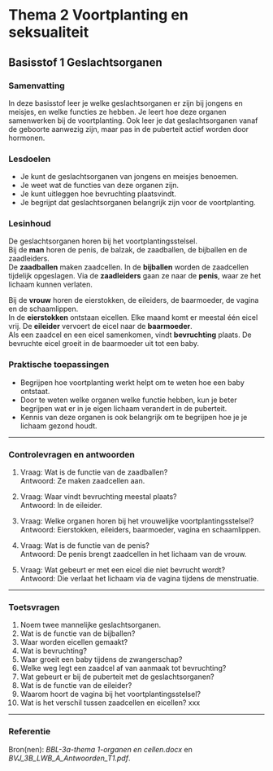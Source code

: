 # Thema 2 Voortplanting en seksualiteit  
## Basisstof 1 Geslachtsorganen  

### Samenvatting
In deze basisstof leer je welke geslachtsorganen er zijn bij jongens en meisjes, en welke functies ze hebben. Je leert hoe deze organen samenwerken bij de voortplanting. Ook leer je dat geslachtsorganen vanaf de geboorte aanwezig zijn, maar pas in de puberteit actief worden door hormonen.

### Lesdoelen
- Je kunt de geslachtsorganen van jongens en meisjes benoemen.  
- Je weet wat de functies van deze organen zijn.  
- Je kunt uitleggen hoe bevruchting plaatsvindt.  
- Je begrijpt dat geslachtsorganen belangrijk zijn voor de voortplanting.

### Lesinhoud
De geslachtsorganen horen bij het voortplantingsstelsel.  
Bij de **man** horen de penis, de balzak, de zaadballen, de bijballen en de zaadleiders.  
De **zaadballen** maken zaadcellen. In de **bijballen** worden de zaadcellen tijdelijk opgeslagen. Via de **zaadleiders** gaan ze naar de **penis**, waar ze het lichaam kunnen verlaten.  

Bij de **vrouw** horen de eierstokken, de eileiders, de baarmoeder, de vagina en de schaamlippen.  
In de **eierstokken** ontstaan eicellen. Elke maand komt er meestal één eicel vrij. De **eileider** vervoert de eicel naar de **baarmoeder**.  
Als een zaadcel en een eicel samenkomen, vindt **bevruchting** plaats. De bevruchte eicel groeit in de baarmoeder uit tot een baby.  

### Praktische toepassingen
- Begrijpen hoe voortplanting werkt helpt om te weten hoe een baby ontstaat.  
- Door te weten welke organen welke functie hebben, kun je beter begrijpen wat er in je eigen lichaam verandert in de puberteit.  
- Kennis van deze organen is ook belangrijk om te begrijpen hoe je je lichaam gezond houdt.

---

### Controlevragen en antwoorden <!-- {"fold":true} -->

1. Vraag: Wat is de functie van de zaadballen?  
   Antwoord: Ze maken zaadcellen aan.

2. Vraag: Waar vindt bevruchting meestal plaats?  
   Antwoord: In de eileider.

3. Vraag: Welke organen horen bij het vrouwelijke voortplantingsstelsel?  
   Antwoord: Eierstokken, eileiders, baarmoeder, vagina en schaamlippen.

4. Vraag: Wat is de functie van de penis?  
   Antwoord: De penis brengt zaadcellen in het lichaam van de vrouw.

5. Vraag: Wat gebeurt er met een eicel die niet bevrucht wordt?  
   Antwoord: Die verlaat het lichaam via de vagina tijdens de menstruatie.

---

### Toetsvragen

1. Noem twee mannelijke geslachtsorganen.  
2. Wat is de functie van de bijballen?  
3. Waar worden eicellen gemaakt?  
4. Wat is bevruchting?  
5. Waar groeit een baby tijdens de zwangerschap?  
6. Welke weg legt een zaadcel af van aanmaak tot bevruchting?  
7. Wat gebeurt er bij de puberteit met de geslachtsorganen?  
8. Wat is de functie van de eileider?  
9. Waarom hoort de vagina bij het voortplantingsstelsel?  
10. Wat is het verschil tussen zaadcellen en eicellen?
xxx
<!--
Antwoorden toetsvragen
1. Penis en zaadbal.  
2. Ze slaan zaadcellen tijdelijk op.  
3. In de eierstokken.  
4. Het samensmelten van een zaadcel en een eicel.  
5. In de baarmoeder.  
6. Zaadbal → bijbal → zaadleider → penis → vagina → baarmoeder → eileider.  
7. De geslachtsorganen worden actief door hormonen.  
8. De eileider vervoert de eicel naar de baarmoeder en is de plaats van bevruchting.  
9. De vagina is de ingang van het vrouwelijk voortplantingsstelsel.  
10. Zaadcellen zijn klein en beweeglijk; eicellen zijn groot en onbeweeglijk.
-->

---

### Referentie
Bron(nen): *BBL-3a-thema 1-organen en cellen.docx* en *BVJ_3B_LWB_A_Antwoorden_T1.pdf*.